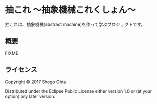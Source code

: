 # 抽これ 〜抽象機械これくしょん〜

抽これは、抽象機械(abstract machine)を作って学ぶプロジェクトです。

## 概要

FIXME

## ライセンス

Copyright © 2017 Shogo Ohta

Distributed under the Eclipse Public License either version 1.0 or (at your option) any later version.
